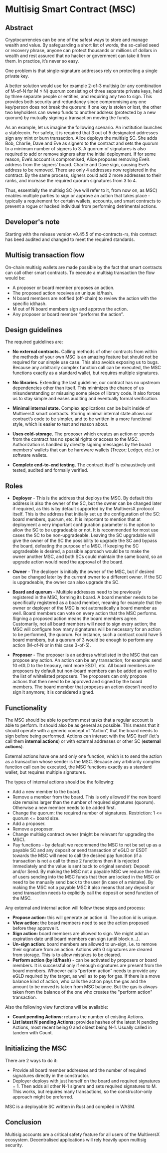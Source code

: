 # Multisig Smart Contract (MSC)

## Abstract
Cryptocurrencies can be one of the safest ways to store and manage wealth and value. By safeguarding a short list of words, the so-called seed or recovery phrase, anyone can protect thousands or millions of dollars in wealth and rest assured that no hacker or government can take it from them. In practice, it’s never so easy.

One problem is that single-signature addresses rely on protecting a single private key.

A better solution would use for example 2-of-3 multisig (or any combination of M-of-N for M ≤ N) quorum consisting of three separate private keys, held by three separate people or entities, and requiring any two to sign. This provides both security and redundancy since compromising any one key/person does not break the quorum: if one key is stolen or lost, the other two keyholders can sweep funds to another address (protected by a new quorum) by mutually signing a transaction moving the funds.

As an example, let us imagine the following scenario. An institution launches a stablecoin. For safety, it is required that 3 out of 5 designated addresses sign any mint or burn transaction. Alice deploys the multisig SC. She adds Bob, Charlie, Dave and Eve as signers to the contract and sets the quorum to a minimum number of signers to 3. A quorum of signatures is also required to add or remove signers after the initial deployment. If for some reason, Eve’s account is compromised, Alice proposes removing Eve’s address from the signers’ board. Charlie and Dave sign, causing Eve’s address to be removed. There are only 4 addresses now registered in the contract. By the same process, signers could add 2 more addresses to their ranks, and increase the required quorum signatures from 3 to 4.

Thus, essentially the multisig SC (we will refer to it, from now on, as MSC) enables multiple parties to sign or approve an action that takes place - typically a requirement for certain wallets, accounts, and smart contracts to prevent a rogue or hacked individual from performing detrimental actions.

## Developer's note

Starting with the release version v0.45.5 of mx-contracts-rs, this contract has beed audited and changed to meet the required standards.

## Multisig transaction flow
On-chain multisig wallets are made possible by the fact that smart contracts can call other smart contracts. To execute a multisig transaction the flow would be:

* A proposer or board member proposes an action.
* The proposed action receives an unique id/hash.
* N board members are notified (off-chain) to review the action with the specific id/hash.
* M out of N board members sign and approve the action.
* Any proposer or board member “performs the action”.

## Design guidelines
 
The required guidelines are:
* **No external contracts.** Calling methods of other contracts from within the methods of your own MSC is an amazing feature but should not be required for our simple use case. This also avoids exposing us to bugs. Because any arbitrarily complex function call can be executed, the MSC functions exactly as a standard wallet, but requires multiple signatures.

* **No libraries.** Extending the last guideline, our contract has no upstream dependencies other than itself. This minimizes the chance of us misunderstanding or misusing some piece of library code. It also forces us to stay simple and eases auditing and eventually formal verification.

* **Minimal internal state.** Complex applications can be built inside of MultiversX smart contracts. Storing minimal internal state allows our contract’s code to be simpler, and to be written in a more functional style, which is easier to test and reason about.

* **Uses cold-storage.** The proposer which creates an action or spends from the contract has no special rights or access to the MSC. Authorization is handled by directly signing messages by the board members’ wallets that can be hardware wallets (Trezor; Ledger, etc.) or software wallets.

* **Complete end-to-end testing.** The contract itself is exhaustively unit tested, audited and formally verified.

## Roles
* **Deployer** - This is the address that deploys the MSC. By default this address is also the owner of the SC, but the owner can be changed later if required, as this is by default supported by the MultiversX protocol itself. This is the address that initially set up the configuration of the SC: board members, quorum, etc. It is important to mention that at deployment a very important configuration parameter is the option to allow the SC to be upgradeable or not. It is recommended for most use cases the SC to be non-upgradeable. Leaving the SC upgradable will give the owner of the SC the possibility to upgrade the SC and bypass the board, defeating the purpose of a MSC. If keeping the SC upgradeable is desired, a possible approach would be to make the owner another MSC, and both SCs could maintain the same board, so an upgrade action would need the approval of the board.

* **Owner** - The deployer is initially the owner of the MSC, but if desired can be changed later by the current owner to a different owner. If the SC is upgradeable, the owner can also upgrade the SC.

* **Board and quorum** - Multiple addresses need to be previously registered in the MSC, forming its board. A board member needs to be specifically registered as a board member, meaning for example that the owner or deployer of the MSC is not automatically a board member as well. Board members can vote on every action that the MSC performs. Signing a proposed action means the board members agree. Customarily, not all board members will need to sign every action; the MSC will configure how many signatures will be necessary for an action to be performed, the quorum. For instance, such a contract could have 5 board members, but a quorum of 3 would be enough to perform any action (M-of-N or in this case 3-of-5).

* **Proposer** - The proposer is an address whitelisted in the MSC that can propose any action. An action can be any transaction; for example: send 10 eGLD to the treasury, mint more ESDT, etc. All board members are proposers by default but non-board members can be added as well to the list of whitelisted proposers. The proposers can only propose actions that then need to be approved and signed by the board members. The board member that proposes an action doesn’t need to sign it anymore; it is considered signed.

## Functionality
The MSC should be able to perform most tasks that a regular account is able to perform. It should also be as general as possible. This means that it should operate with a generic concept of “Action”, that the board needs to sign before being performed. Actions can interact with the MSC itself (let's call them **internal actions**) or with external addresses or other SC (**external actions**).

External actions have one and only one function, which is to send the action as a transaction whose sender is the MSC. Because any arbitrarily complex function call can be executed, the MSC functions exactly as a standard wallet, but requires multiple signatures.

The types of internal actions should be the following:

* Add a new member to the board.
* Remove a member from the board. This is only allowed if the new board size remains larger than the number of required signatures (quorum). Otherwise a new member needs to be added first.
* Change the quorum: the required number of signatures. Restriction: 1 <= quorum <= board size.
* Add a proposer.
* Remove a proposer.
* Change multisig contract owner (might be relevant for upgrading the MSC).
* Pay functions - by default we recommend the MSC to not be set up as a payable SC and any deposit or send transaction of eGLD or ESDT towards the MSC will need to call the desired pay function (if a transaction is not a call to these 2 functions then it is rejected immediately and the value is sent back to original sender): Deposit and/or Send. By making the MSC not a payable MSC we reduce the risk of users sending into the MSC funds that then are locked in the MSC or need to be manually send back to the user (in case of a mistake). By making the MSC not a payable MSC it also means that any deposit or send transaction needs to explicitly call the deposit or send function of the MSC.

Any external and internal action will follow these steps and process:

* **Propose action:** this will generate an action id. The action id is unique.
* **View action:** the board members need to see the action proposed before they approve it.
* **Sign action:** board members are allowed to sign. We might add an expiration date until board members can sign (until block x…).
* **Un-sign action:** board members are allowed to un-sign, i.e. to remove their signature from an action. Actions with 0 signatures are cleared from storage. This is to allow mistakes to be cleared.
* **Perform action (by id/hash)** - can be activated by proposers or board members. It is successful only if enough signatures are present from the board members. Whoever calls “perform action” needs to provide any eGLD required by the target, as well as to pay for gas. If there is a move balance kind of action, who calls the action pays the gas and the amount to be moved is taken from MSC balance. But the gas is always taken from the balance of the one who creates the "perform action" transaction.

Also the following view functions will be available:
* **Count pending Actions:** returns the number of existing Actions.
* **List latest N pending Actions:** provides hashes of the latest N pending Actions, most recent being 0 and oldest being N-1. Usually called in tandem with Count.

## Initializing the MSC

There are 2 ways to do it:
* Provide all board member addresses and the number of required signatures directly in the constructor.
* Deployer deploys with just herself on the board and required signatures = 1. Then adds all other N-1 signers and sets required signatures to M. This works, but requires many transactions, so the constructor-only approach might be preferred.

MSC is a deployable SC written in Rust and compiled in WASM.

## Conclusion

Multisig accounts are a critical safety feature for all users of the MultiversX ecosystem. Decentralised applications will rely heavily upon multisig security.
